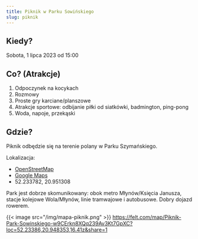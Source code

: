 ```yaml
---
title: Piknik w Parku Sowińskiego 
slug: piknik
---
```


## Kiedy?
Sobota, 1 lipca 2023 od 15:00

## Co? (Atrakcje)
1. Odpoczynek na kocykach
2. Rozmowy
3. Proste gry karciane/planszowe
4. Atrakcje sportowe: odbijanie piłki od siatkówki, badmington, ping-pong
5. Woda, napoje, przekąski

## Gdzie?
Piknik odbędzie się na terenie polany w Parku Szymańskiego.

Lokalizacja: 
- [OpenStreetMap](https://osm.org/go/0Oy4aUdTg-?m=)
- [Google Maps](https://goo.gl/maps/dbZQsLSUHgzycDFM8)
- 52.233782, 20.951308

Park jest dobrze skomunikowany: obok metro Młynów/Księcia Janusza, stacje kolejowe Wola/Młynów, linie tramwajowe i autobusowe.
Dobry dojazd rowerem.

{{< image src="/img/mapa-piknik.png" >}}
https://felt.com/map/Piknik-Park-Sowinskiego-w9CErkn8XQq239Av3Kt7GpXC?loc=52.23386,20.948353,16.41z&share=1
